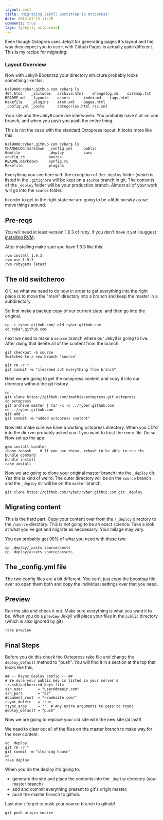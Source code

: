 ```yaml
---
layout: post
title: "Migrating Jekyll Bootstrap to Octopress"
date: 2013-03-15 11:29
comments: true
tags: [jekyll, octopress]
---
```


Even though Octopres uses Jekyll for generating pages it's layout and the way they expect you to use it with Github Pages is actually quite different. This is my recipe for migrating:

### Layout Overview

Now with Jekyll-Bootstrap your directory structure probably looks something like this:

``` 
Hal9000:ryber.github.com ryber$ ls
404.html	_includes	archive.html	changelog.md	sitemap.txt
README.md	_layouts	assets		index.md	tags.html
Rakefile	_plugins	atom.xml	pages.html
_config.yml	_posts		categories.html	rss.xml
```

Your site and the Jekyll code are interwoven. You probably have it all on one branch, and when you push you push the entire thing.

This is not the case with the standard Octopress layout. It looks more like this:


```
Hal9000:ryber.github.com ryber$ ls
CHANGELOG.markdown	_config.yml		public
Gemfile			  	_deploy			sass
config.rb		    source
README.markdown		config.ru
Rakefile			plugins
```

Everything you see here with the exception of the ```_deploy``` folder (which is listed in the ```.gitignore``` will be kept on a ```source``` branch in git. The contents of the ```_deploy``` folder will be your production branch. Almost all of your work will go into the ```source``` folder. 

In order to get to the right state we are going to be a little sneaky as we move things around.

## Pre-reqs
You will need at least version 1.9.3 of ruby. If you don't have it yet I suggest [installing RVM](https://rvm.io/rvm/install/). 

After installing make sure you have 1.9.3 like this:

```
rvm install 1.9.3
rvm use 1.9.3
rvm rubygems latest
```

## The old switcheroo
OK, so what we need to do now in order to get everything into the right place is to move the "main" directory into a branch and keep the master in a subdirectory.

So first make a backup copy of our current state. and then go into the original.
```
cp -r ryber.github.com/ old.ryber.github.com
cd ryber.github.com
```

next we need to make a ```source``` branch where our Jekyll is going to live. After doing that delete all of the content from the branch.

```
git checkout -b source
Switched to a new branch 'source'

git rm -r *
git commit -m "clearned out everything from branch"
```

Next we are going to get the octopress content and copy it into our directory without the git history.

```
cd ..
git clone https://github.com/imathis/octopress.git octopress
cd octopress
git archive master | tar -x -C ../ryber.github.com 
cd ../ryber.github.com
git add . 
git commit -m "added octopress content"
```

Now lets make sure we have a working octopress directory. When you CD'd into the dir rvm probably asked you if you want to trust the rvmc file. Do so. Now set up the app:

```
gem install bundler
rbenv rehash    # If you use rbenv, rehash to be able to run the bundle command
bundle install
rake install
```

Now we are going to clone your original master branch into the ```_deploy``` dir. Yes this is kind of weird. The outer directory will be on the ```source``` branch and the ```_deploy``` dir will be on the ```master``` branch.

```
git clone https://github.com/ryber/ryber.github.com.git _deploy
```

## Migrating content

This is the hard part. Copy your content over from the ```/_deploy``` directory to the ```/source``` directory. This is not going to be an exact science. Take a look at what you've got and migrate as neccessary. Your milage may vary.

You can probably get 90% of what you need with these two:
```
cp _deploy/_posts source/posts
cp _deploy/assets source/assets
```

## The _config.yml file

The two config files are a bit different. You can't just copy the boostrap file over so open them both and copy the individual settings over that you need.

## Preview
Run the site and check it out. Make sure everything is what you want it to be. When you do a ```preview``` Jekyll will place your files in the ```public``` directory (which is also ignored by git)

```
rake preview
```

## Final Steps

Before you do this check the Octopress rake file and change the ```deploy_default``` method to "push". You will find it in a section at the top that looks like this;

```
## -- Rsync Deploy config -- ##
# Be sure your public key is listed in your server's ~/.ssh/authorized_keys file
ssh_user       = "user@domain.com"
ssh_port       = "22"
document_root  = "~/website.com/"
rsync_delete   = true
rsync_args     = ""  # Any extra arguments to pass to rsync
deploy_default = "push" 
```

Now we are going to replace your old site with the new site (at last!)

We need to clear out all of the files on the master branch to make way for the new content.

```
cd _deploy
git rm -r *
git commit -m "cleaning house"
cd ..
rake deploy
```
 When you do the deploy it's going to:
 
* generate the site and place the contents into the ```_deploy``` directory (your master branch)
* add and commit everything present to git's origin master.
* push the master branch to github.

Last don't forget to push your source branch to github!

```
git push origin source
```













